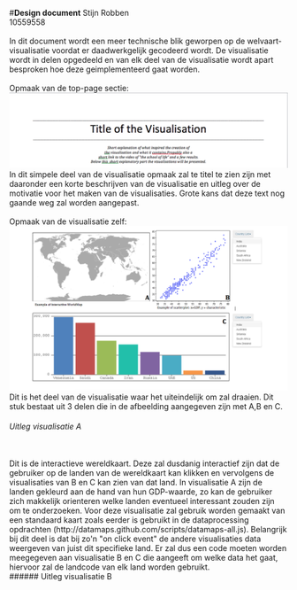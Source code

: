 #**Design document**
Stijn Robben
<br>
10559558
<br>
<br>
In dit document wordt een meer technische blik geworpen op de welvaart-visualisatie voordat er daadwerkgelijk gecodeerd wordt. De visualisatie wordt in delen opgedeeld en van elk deel van de visualisatie wordt apart besproken hoe deze geimplementeerd gaat worden. 
<br>
<br>
Opmaak van de top-page sectie: 
<br>
![](doc/Toppage_text.JPG)
<br>
In dit simpele deel van de visualisatie opmaak zal te titel te zien zijn met daaronder een korte beschrijven van de visualisatie en uitleg over de motivatie voor het maken van de visualisaties. Grote kans dat deze text nog gaande weg zal worden aangepast. 
<br>
<br>
Opmaak van de visualisatie zelf:
<br>
![](doc/Visualisation_sketch2.JPG)
<br>
Dit is het deel van de visualisatie waar het uiteindelijk om zal draaien. Dit stuk bestaat uit 3 delen die in de afbeelding aangegeven zijn met A,B en C. 
<br>
###### Uitleg visualisatie A
<br>
Dit is de interactieve wereldkaart. Deze zal dusdanig interactief zijn dat de gebruiker op de landen van de wereldkaart kan klikken en vervolgens de visualisaties van B en C kan zien van dat land. In visualisatie A zijn de landen gekleurd aan de hand van hun GDP-waarde, zo kan de gebruiker zich makkelijk orienteren welke landen eventueel interessant zouden zijn om te onderzoeken. Voor deze visualisatie zal gebruik worden gemaakt van een standaard kaart zoals eerder is gebruikt in de dataprocessing opdrachten (http://datamaps.github.com/scripts/datamaps-all.js). Belangrijk bij dit deel is dat bij zo'n "on click event" de andere visualisaties data weergeven van juist dit specifieke land. Er zal dus een code moeten worden meegegeven aan visualisatie B en C die aangeeft om welke data het gaat, hiervoor zal de landcode van elk land worden gebruikt. 
<br>
###### Uitleg visualisatie B